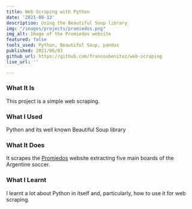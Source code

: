 ```yaml
---
title: Web Scraping with Python
date: '2021-08-13'
description: Using the Beautiful Soup library
img: "/images/projects/promiedos.png"
img_alt: Image of the Promiedos website
featured: false
tools_used: Python, Beautiful Soup, pandas
published: 2021/06/03
github_url: https://github.com/francosbenitez/web-scraping
live_url: ''

---
```

### What It Is
This project is a simple web scraping. 

### What I Used
Python and its well known Beautiful Soup library

### What It Does
It scrapes the [Promiedos](https://www.promiedos.com.ar/primera) website extracting five main boards of the Argentine soccer.

### What I Learnt
I learnt a lot about Python in itself and, particularly, how to use it for web scraping.